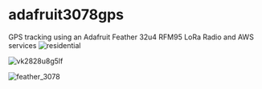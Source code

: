# adafruit3078gps
GPS tracking using an Adafruit Feather 32u4 RFM95 LoRa Radio and AWS services
![residential](https://cloud.githubusercontent.com/assets/4920375/25771699/eed0c014-329b-11e7-8e25-849e66603f7e.png)

![vk2828u8g5lf](https://cloud.githubusercontent.com/assets/4920375/25771792/db6bf13a-329e-11e7-9a6e-a55ecd2b7c7f.png)

![feather_3078](https://cloud.githubusercontent.com/assets/4920375/25772034/a2f2a50a-32a4-11e7-862f-2bc6c7d03c20.png)
